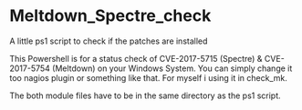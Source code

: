 # Meltdown_Spectre_check
A little ps1 script to check if the patches are installed

This Powershell is for a status check of CVE-2017-5715 (Spectre) & CVE-2017-5754 (Meltdown) on your Windows System.
You can simply change it too nagios plugin or something like that. 
For myself i using it in check_mk.

The both module files have to be in the same directory as the ps1 script.
